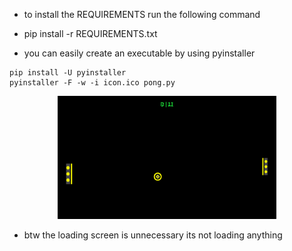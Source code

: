 - to install the REQUIREMENTS run the following command
- pip install -r REQUIREMENTS.txt


- you can easily create an executable by using pyinstaller
```shell
pip install -U pyinstaller
pyinstaller -F -w -i icon.ico pong.py
```


<p align="center">
  <img src="https://github.com/erfan-ops/pong/blob/main/examples/example.png" width=350 />
</p>


- btw the loading screen is unnecessary its not loading anything
